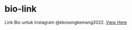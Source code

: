 # bio-link
Link Bio untuk Instagram @kknsengkemang2022.
[View Here](https://itscevinsam.github.io/bio-link/)